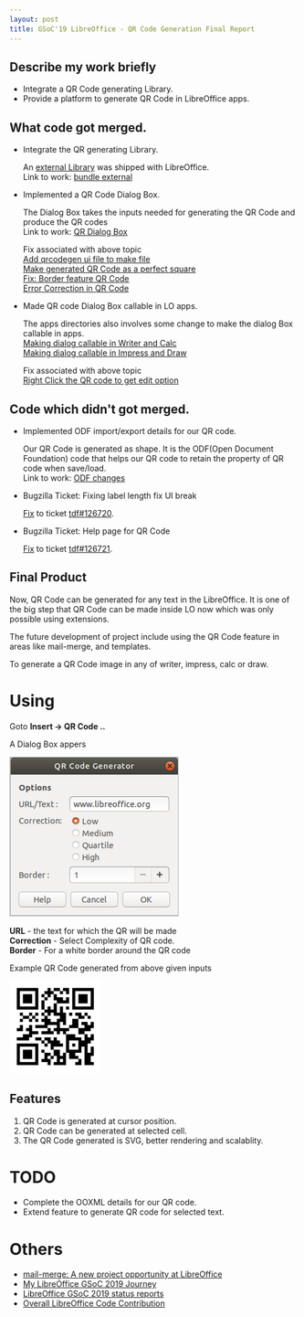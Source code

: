 ```yaml
---
layout: post
title: GSoC'19 LibreOffice - QR Code Generation Final Report
---
```


## Describe my work briefly

* Integrate a QR Code generating Library.
* Provide a platform to generate QR Code in LibreOffice apps.

## What code got merged.

* Integrate the QR generating Library.
    
    An [external Library][nayuki's-library] was shipped with LibreOffice.  
    Link to work: [bundle external](https://gerrit.libreoffice.org/#/c/73302/)  

* Implemented a QR Code Dialog Box.

    The Dialog Box takes the inputs needed for generating the QR Code and produce the QR codes  
    Link to work: [QR Dialog Box](https://gerrit.libreoffice.org/#/c/74167/)  

    Fix associated with above topic  
    [Add qrcodegen ui file to make file](https://gerrit.libreoffice.org/#/c/76376/)   
    [Make generated QR Code as a perfect square](https://gerrit.libreoffice.org/#/c/76954/)   
    [Fix: Border feature QR Code](https://gerrit.libreoffice.org/#/c/76953/)  
    [Error Correction in QR Code](https://gerrit.libreoffice.org/#/c/76958/)    

* Made QR code Dialog Box callable in LO apps.

    The apps directories also involves some change to make the dialog Box callable in apps.  
    [Making dialog callable in Writer and Calc](https://gerrit.libreoffice.org/#/c/74598/)  
    [Making dialog callable in Impress and Draw](https://gerrit.libreoffice.org/#/c/77438/)  

    Fix associated with above topic  
    [Right Click the QR code to get edit option](https://gerrit.libreoffice.org/#/c/76957/)    

## Code which didn't got merged.

* Implemented ODF import/export details for our QR code.

    Our QR Code is generated as shape. It is the ODF(Open Document Foundation) code that helps our QR code to retain the property of QR code when save/load.  
    Link to work: [ODF changes](https://gerrit.libreoffice.org/#/c/74853/)  

* Bugzilla Ticket: Fixing label length fix UI break

    [Fix](https://gerrit.libreoffice.org/#/c/77751/) to ticket [tdf#126720](https://bugs.documentfoundation.org/show_bug.cgi?id=126720).   

* Bugzilla Ticket: Help page for QR Code  

    [Fix](https://gerrit.libreoffice.org/#/c/77851/) to ticket [tdf#126721](https://bugs.documentfoundation.org/show_bug.cgi?id=126721). 

## Final Product

Now, QR Code can be generated for any text in the LibreOffice. It is one of the big step that QR Code can be made inside LO now which was only possible using extensions.   

The future development of project include using the QR Code feature in areas like mail-merge, and templates.   

To generate a QR Code image in any of writer, impress, calc or draw.

# Using

Goto   **Insert -> QR Code ..**   

A Dialog Box appers

![](/images/dialog.png)   

**URL** - the text for which the QR will be made   
**Correction** - Select Complexity of QR code.   
**Border** - For a white border around the QR code   

Example QR Code generated from above given inputs

![](/images/qr.png)   

##    Features

1. QR Code is generated at cursor position.
2. QR Code can be generated at selected cell.
3. The QR Code generated is SVG, better rendering and scalablity.


# TODO

* Complete the OOXML details for our QR code.
* Extend feature to generate QR code for selected text.

# Others

* [mail-merge: A new project opportunity at LibreOffice][tdf#87195]
* [My LibreOffice GSoC 2019 Journey](/gsoc-2019)
* [LibreOffice GSoC 2019 status reports][status-report]
* [Overall LibreOffice Code Contribution][GSoC-commit]

[nayuki's-library]: https://github.com/nayuki/QR-Code-generator
[tdf#87195]: https://bugs.documentfoundation.org/show_bug.cgi?id=87195
[GSoC-commit]: https://gerrit.libreoffice.org/#/q/shubham+goyal
[status-report]: http://document-foundation-mail-archive.969070.n3.nabble.com/template/NamlServlet.jtp?macro=search_page&node=1621684&query=week+report+shubham+goyal&days=0
